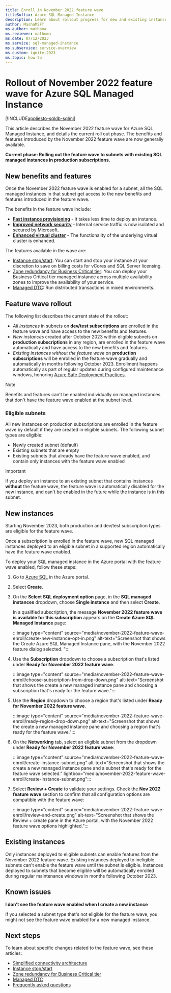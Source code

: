```yaml
---
title: Enroll in November 2022 feature wave
titleSuffix: Azure SQL Managed Instance
description: Learn about rollout progress for new and existing instances of the November 2022 feature wave.
author: MashaMSFT
ms.author: mathoma
ms.reviewer: mathoma
ms.date: 07/12/2023
ms.service: sql-managed-instance
ms.subservice: service-overview
ms.custom: ignite-2023
ms.topic: how-to
---
```

# Rollout of November 2022 feature wave for Azure SQL Managed Instance

[!INCLUDE[appliesto-sqldb-sqlmi](../includes/appliesto-sqlmi.md)]

This article describes the November 2022 feature wave for Azure SQL Managed Instance, and details the current roll out phase. The benefits and features introduced by the November 2022 feature wave are now generally available. 

**Current phase: Rolling out the feature wave to subnets with existing SQL managed instances in production subscriptions.**

## New benefits and features

Once the November 2022 feature wave is enabled for a subnet, all the SQL managed instances in that subnet get access to the new benefits and features introduced in the feature wave. 

The benefits in the feature wave include:

- [**Fast instance provisioning**](management-operations-overview.md#fast-provisioning) -  It takes less time to deploy an instance.
- [**Improved network security**](connectivity-architecture-overview.md) - Internal service traffic is now isolated and secured by Microsoft. 
- [**Enhanced virtual cluster**](virtual-cluster-architecture.md) -  The functionality of the underlying virtual cluster is enhanced.

The features available in the wave are:

- [Instance stop/start](instance-stop-start-how-to.md): You can start and stop your instance at your discretion to save on billing costs for vCores and SQL Server licensing.
- [Zone redundancy for Business Critical tier](..//managed-instance/high-availability-sla.md): You can deploy your Business Critical tier managed instance across multiple availability zones to improve the availability of your service.
- [Managed DTC](distributed-transaction-coordinator-dtc.md): Run distributed transactions in mixed environments.

## Feature wave rollout

The following list describes the current state of the rollout: 

- *All instances* in subnets on **dev/test subscriptions** are enrolled in the feature wave and have access to the new benefits and features.
- *New instances* created after October 2023 within eligible subnets on **production subscriptions** in any region, are enrolled in the feature wave automatically and have access to the new benefits and features. 
- *Existing instances without the feature wave* on **production subscriptions** will be enrolled in the feature wave gradually and automatically in months following October 2023. Enrollment happens automatically as part of regular updates during configured maintenance windows, honoring [Azure Safe Deployment Practices](https://azure.microsoft.com/blog/advancing-safe-deployment-practices/). 

> [!NOTE]
> Benefits and features can't be enabled individually on managed instances that don't have the feature wave enabled at the subnet level. 

### Eligible subnets

All new instances on production subscriptions are enrolled in the feature wave by default if they are created in eligible subnets. The following subnet types are eligible:

- Newly created subnet (default)
- Existing subnets that are empty
- Existing subnets that already have the feature wave enabled, and contain only instances with the feature wave enabled

> [!IMPORTANT]
> If you deploy an instance to an existing subnet that contains instances **without** the feature wave, the feature wave is automatically disabled for the new instance, and can't be enabled in the future while the instance is in this subnet.

## New instances

Starting November 2023, both production and dev/test subscription types are eligible for the feature wave. 

Once a subscription is enrolled in the feature wave, new SQL managed instances deployed to an eligible subnet in a supported region automatically have the feature wave enabled. 

To deploy your SQL managed instance in the Azure portal with the feature wave enabled, follow these steps:

1. Go to [Azure SQL](https://ms.portal.azure.com/#view/HubsExtension/BrowseResource/resourceType/Microsoft.Sql%2Fazuresql) in the Azure portal.
1. Select **Create**.
1. On the **Select SQL deployment option** page, in the **SQL managed instances** dropdown, choose **Single instance** and then select **Create**.

   In a qualified subscription, the message **November 2022 feature wave is available for this subscription** appears on the **Create Azure SQL Managed Instance** page:

   :::image type="content" source="media/november-2022-feature-wave-enroll/create-new-instance-opt-in.png" alt-text="Screenshot that shows the Create Azure SQL Managed Instance pane, with the November 2022 feature dialog selected. ":::

1. Use the **Subscription** dropdown to choose a subscription that's listed under **Ready for November 2022 feature wave**.

   :::image type="content" source="media/november-2022-feature-wave-enroll/choose-subscription-from-drop-down.png" alt-text="Screenshot that shows the create a new managed instance pane and choosing a subscription that's ready for the feature wave.":::

1. Use the **Region** dropdown to choose a region that's listed under **Ready for November 2022 feature wave**.

   :::image type="content" source="media/november-2022-feature-wave-enroll/ready-region-drop-down.png" alt-text="Screenshot that shows the create a new managed instance pane and choosing a region that's ready for the feature wave.":::

1. On the **Networking** tab, select an eligible subnet from the dropdown under **Ready for November 2022 feature wave**:

   :::image type="content" source="media/november-2022-feature-wave-enroll/create-instance-subnet.png" alt-text="Screenshot that shows the create a new managed instance pane and a subnet that's ready for the feature wave selected." lightbox="media/november-2022-feature-wave-enroll/create-instance-subnet.png":::

1. Select **Review + Create** to validate your settings. Check the **Nov 2022 feature wave** section to confirm that all configuration options are compatible with the feature wave:

   :::image type="content" source="media/november-2022-feature-wave-enroll/review-and-create.png" alt-text="Screenshot that shows the Review + create pane in the Azure portal, with the November 2022 feature wave options highlighted.":::

## Existing instances

Only instances deployed to eligible subnets can enable features from the November 2022 feature wave. Existing instances deployed to ineligible subnets can't enable the feature wave until the subnet is eligible. Instances deployed to subnets that become eligible will be automatically enrolled during regular maintenance windows in months following October 2023. 

## Known issues

**I don't see the feature wave enabled when I create a new instance**

If you selected a subnet type that's not eligible for the feature wave, you might not see the feature wave enabled for a new managed instance. 

## Next steps

To learn about specific changes related to the feature wave, see these articles:

- [Simplified connectivity architecture](connectivity-architecture-overview.md)
- [Instance stop/start](instance-stop-start-how-to.md)
- [Zone redundancy for Business Critical tier](../database/high-availability-sla.md)
- [Managed DTC](distributed-transaction-coordinator-dtc.md)
- [Frequently asked questions](frequently-asked-questions-faq.yml#november-2022-feature-wave)
